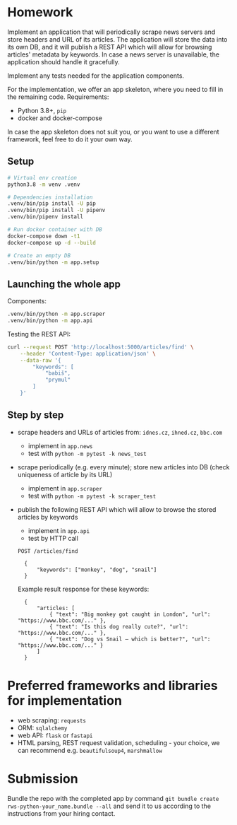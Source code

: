 # Homework

Implement an application that will periodically scrape news servers and store headers and URL of its articles.
The application will store the data into its own DB, and it will publish a REST API which will allow for browsing 
articles' metadata by keywords. In case a news server is unavailable, the application should handle it gracefully.

Implement any tests needed for the application components.

For the implementation, we offer an app skeleton, where you need to fill in the remaining code. Requirements:
- Python 3.8+, `pip`
- docker and docker-compose

In case the app skeleton does not suit you, or you want to use a different framework, feel free to do it your own way.


## Setup

```bash
# Virtual env creation
python3.8 -m venv .venv

# Dependencies installation
.venv/bin/pip install -U pip
.venv/bin/pip install -U pipenv
.venv/bin/pipenv install

# Run docker container with DB
docker-compose down -t1
docker-compose up -d --build

# Create an empty DB
.venv/bin/python -m app.setup
```

## Launching the whole app

Components:

```bash
.venv/bin/python -m app.scraper
.venv/bin/python -m app.api
```

Testing the REST API:

```bash
curl --request POST 'http://localhost:5000/articles/find' \
    --header 'Content-Type: application/json' \
    --data-raw '{
        "keywords": [
            "babiš",
            "prymul"
        ]
    }'
```


## Step by step
- scrape headers and URLs of articles from: `idnes.cz`, `ihned.cz`, `bbc.com`
    - implement in `app.news`
    - test with `python -m pytest -k news_test`
- scrape periodically (e.g. every minute); store new articles into DB (check uniqueness of article by its URL)
    - implement in `app.scraper`
    - test with `python -m pytest -k scraper_test`
- publish the following REST API which will allow to browse the stored articles by keywords
    - implement in `app.api`
    - test by HTTP call
    
    `POST /articles/find`

    
        {
            "keywords": ["monkey", "dog", "snail"]
        }
        
    Example result response for these keywords:

        {
            "articles: [
                { "text": "Big monkey got caught in London", "url": "https://www.bbc.com/..." },
                { "text": "Is this dog really cute?", "url": "https://www.bbc.com/..." },
                { "text": "Dog vs Snail – which is better?", "url": "https://www.bbc.com/..." }
            ]
        }
        
# Preferred frameworks and libraries for implementation
- web scraping: `requests`
- ORM: `sqlalchemy`
- web API: `flask` or `fastapi`
- HTML parsing, REST request validation, scheduling - your choice, we can recommend e.g. `beautifulsoup4`, `marshmallow`

# Submission
Bundle the repo with the completed app by command  `git bundle create rws-python-your_name.bundle --all` 
and send it to us according to the instructions from your hiring contact.
